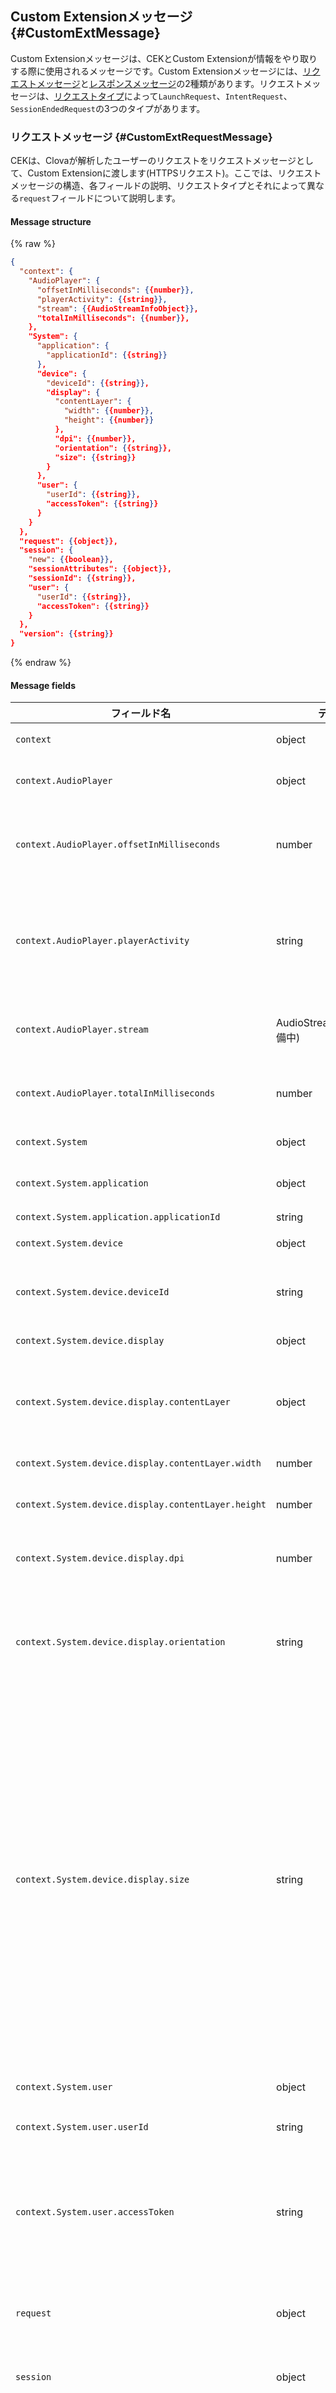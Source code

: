 ## Custom Extensionメッセージ {#CustomExtMessage}
Custom Extensionメッセージは、CEKとCustom Extensionが情報をやり取りする際に使用されるメッセージです。Custom Extensionメッセージには、[リクエストメッセージ](#CustomExtRequestMessage)と[レスポンスメッセージ](#CustomExtResponseMessage)の2種類があります。リクエストメッセージは、[リクエストタイプ](#CustomExtRequestType)によって`LaunchRequest`、`IntentRequest`、`SessionEndedRequest`の3つのタイプがあります。

### リクエストメッセージ {#CustomExtRequestMessage}
CEKは、Clovaが解析したユーザーのリクエストをリクエストメッセージとして、Custom Extensionに渡します(HTTPSリクエスト)。ここでは、リクエストメッセージの構造、各フィールドの説明、リクエストタイプとそれによって異なる`request`フィールドについて説明します。

#### Message structure

{% raw %}
```json
{
  "context": {
    "AudioPlayer": {
      "offsetInMilliseconds": {{number}},
      "playerActivity": {{string}},
      "stream": {{AudioStreamInfoObject}},
      "totalInMilliseconds": {{number}},
    },
    "System": {
      "application": {
        "applicationId": {{string}}
      },
      "device": {
        "deviceId": {{string}},
        "display": {
          "contentLayer": {
            "width": {{number}},
            "height": {{number}}
          },
          "dpi": {{number}},
          "orientation": {{string}},
          "size": {{string}}
        }
      },
      "user": {
        "userId": {{string}},
        "accessToken": {{string}}
      }
    }
  },
  "request": {{object}},
  "session": {
    "new": {{boolean}},
    "sessionAttributes": {{object}},
    "sessionId": {{string}},
    "user": {
      "userId": {{string}},
      "accessToken": {{string}}
    }
  },
  "version": {{string}}
}
```
{% endraw %}

#### Message fields
| フィールド名       | データ型    | フィールドの説明                     | Optional |
|---------------|---------|-----------------------------|:---------:|
| `context`                                  | object  | クライアントのコンテキスト情報を持っているオブジェクト                                |  |
| `context.AudioPlayer`                      | object  | クライアントが現在再生しているか、最後に再生したメディアの情報を持っているオブジェクト | Optional |
| `context.AudioPlayer.offsetInMilliseconds` | number  | 最近再生したメディアの最後の再生ポイント(offset)。単位はミリ秒であり、`playerActivity`の値が"IDLE"の場合、このフィールドは空の場合があります。                                       | Optional |
| `context.AudioPlayer.playerActivity`       | string  | プレイヤーの状態を示す値です。次のような値を持ちます。<ul><li><code>"IDLE"</code>：非アクティブ状態</li><li><code>"PLAYING"</code>：再生中</li><li><code>"PAUSED"</code>：一時停止状態</li><li><code>"STOPPED"</code>：中止状態</li></ul> |  |
| `context.AudioPlayer.stream`               | AudioStreamInfoObject(準備中) | 再生中のオーディオの詳細情報を保存したオブジェクト`playerActivity`の値が`"IDLE"`の場合、このフィールドが空であることがあります。    | Optional |
| `context.AudioPlayer.totalInMilliseconds`  | number  | 最近再生したオーディオの全体の長さ。単位はミリ秒で、`playerActivity`の値が"IDLE"の場合、このフィールドが空であることがあります。                                                                  | Optional |
| `context.System`                           | object  | クライアントシステムのコンテキスト情報を持っているオブジェクト                          |  |
| `context.System.application`               | object  | ユーザーの意図によって実行されるExtensionの情報を持っているオブジェクト       |  |
| `context.System.application.applicationId` | string  | ExtensionのID                                                 |  |
| `context.System.device`                    | object  | クライアントデバイスの情報を持っているオブジェクト                               |  |
| `context.System.device.deviceId`           | string  | クライアントデバイスのID。モデル名とデバイスのシリアル番号を組み合わせた情報など、ユーザーのデバイスを識別できる情報が渡されます。 |  |
| `context.System.device.display`            | object  | クライアントデバイスのディスプレイ情報を持っているオブジェクト                                                 |  |
| `context.System.device.display.contentLayer`        | object | ディスプレイでコンテンツが表示される領域の解像度情報を持つオブジェクト。`context.System.device.display.size`の値が`"none"`の場合、このフィールドは省略されます。  | Optional |
| `context.System.device.display.contentLayer.width`  | number | ディスプレイでコンテンツが表示される領域の幅。ピクセル(px)単位です。             |  |
| `context.System.device.display.contentLayer.height` | number | ディスプレイでコンテンツが表示される領域の高さ。ピクセル(px)単位です。             |  |
| `context.System.device.display.dpi`         | number | ディスプレイ装置のDPI。`context.System.device.display.size`の値が`"none"`の場合、このフィールドは省略されます。          | Optional |
| `context.System.device.display.orientation` | string | ディスプレイ装置の向き。`context.System.device.display.size`の値が`"none"`の場合、このフィールドは省略されます。<ul><li><code>"landscape"</code>：横方向</li><li><code>"portrait"</code>：縦方向</li></ul>                      | Optional |
| `context.System.device.display.size`        | string | ディスプレイ装置の解像度を示す値。あらかじめ指定された値または任意の解像度のサイズを表す値(`"custom"`)が入力されています。しかし、ディスプレイ装置がないことを表す値(`"none"`)が入力されていることもあります。<ul><li><code>"none"</code>：クライアントデバイスにディスプレイ装置がない</li><li><code>"s100"</code>：低解像度(160px X 107px)</li><li><code>"m100"</code>：中解像度(427px X 240px)</li><li><code>"l100"</code>：高解像度(640px X 360px)</li><li><code>"xl100"</code>：超高解像度(xlarge type、899px X 506px)</li><li><code>"custom"</code>：あらかじめ定義された規格ではない解像度。</li></ul><div class="note"><p><strong>メモ</strong></p><p>クライアントデバイスのアスペクト比とDPIに適合した画質のメディアコンテンツを提供する必要があります。</p></div> |  |
| `context.System.user`                      | object  | クライアントデバイスに認証されたのデフォルトユーザーの情報を持っているオブジェクト                 |  |
| `context.System.user.userId`               | string  | デバイスのデフォルトユーザーのClova ID                                    |  |
| `context.System.user.accessToken`          | string  | 特定のサービスのユーザーアカウントのアクセストークン。デバイスのデフォルトユーザーと連携されたユーザーアカウントのアクセストークンが渡されます。CEKは、外部サービスの認可サーバーから取得したユーザーアカウントのアクセストークンを渡します。詳細については、[ユーザーアカウントを連携する](/CEK/Guides/Link_User_Account.md)を参照してください。 |  |
| `request`                                 | object  | 解析されたユーザーの発話情報を持っているオブジェクト。[リクエストタイプ](#CustomExtRequestType)によって、構成されるフィールドが異なります。 |  |
| `session`                                  | object  | セッション情報を持っているオブジェクト。ここでいうセッションとは、ユーザーのリクエストを区分する単位です。     |  |
| `session.new`                              | boolean | リクエストメッセージが新しいセッションに対するものか、それとも既存のセッションに対するものかを区分します。<ul><li>true：新しいセッション</li><li>false：既存のセッション</li></ul>  |  |
| `session.sessionAttributes`                       | object  | ユーザーとのマルチターン対話に必要な情報を保存したオブジェクト。Custom Extensionは、[レスポンスメッセージ](#CustomExtResponseMessage)の`response.sessionAttributes`フィールドを使用して中間情報をCEKに渡します。ユーザーの追加のリクエストを受け付けると、その情報は再びリクエストメッセージの`session.sessionAttributes`フィールドで渡されます。オブジェクトはキー(key)と値(value)のペアで構成され、Custom Extensionを実装する際、任意に定義できます。保存された値がない場合、空のオブジェクトが渡されます。   |  |
| `session.sessionId`                        | string  | セッションID                                                    |  |
| `session.user`                             | object  | 現在のユーザーの情報を持っているオブジェクト                             |  |
| `session.user.userId`                      | string  | 現在のユーザーのClova ID。`context.System.user.userId`の値と異なることがあります。 |  |
| `session.user.accessToken`                 | string  | 特定のサービスのユーザーアカウントのアクセストークン。現在のユーザーと連携されたユーザーアカウントのアクセストークンが渡されます。CEKは、外部サービスの認可サーバーから取得したユーザーアカウントのアクセストークンを渡します。詳細については、[ユーザーアカウントを連携する](/CEK/Guides/Link_User_Account.md)を参照してください。| Optional |
| `version`                                  | string  | メッセージフォーマットのバージョン(CEKのバージョン)                          |  |

#### Message example
{% raw %}
```json
//例1：LaunchRequestタイプ
{
  "version": "0.1.0",
  "session": {
    "new": true,
    "sessionAttributes": {},
    "sessionId": "a29cfead-c5ba-474d-8745-6c1a6625f0c5",
    "user": {
      "userId": "V0qe",
      "accessToken": "XHapQasdfsdfFsdfasdflQQ7"
    }
  },
  "context": {
    "System": {
      "application": {
        "applicationId": "com.yourdomain.extension.pizzabot"
      },
      "user": {
        "userId": "V0qe",
        "accessToken": "XHapQasdfsdfFsdfasdflQQ7"
      },
      "device": {
        "deviceId": "096e6b27-1717-33e9-b0a7-510a48658a9b",
        "display": {
          "size": "l100",
          "orientation": "landscape",
          "dpi": 96,
          "contentLayer": {
            "width": 640,
            "height": 360
          }
        }
      }
    }
  },
  "request": {
    "type": "LaunchRequest"
  }
}

//例2：IntentRequestタイプ
{
  "version": "0.1.0",
  "session": {
    "new": false,
    "sessionAttributes": {},
    "sessionId": "a29cfead-c5ba-474d-8745-6c1a6625f0c5",
    "user": {
      "userId": "V0qe",
      "accessToken": "XHapQasdfsdfFsdfasdflQQ7"
    }
  },
  "context": {
    "System": {
      "application": {
        "applicationId": "com.yourdomain.extension.pizzabot"
      },
      "user": {
        "userId": "V0qe",
        "accessToken": "XHapQasdfsdfFsdfasdflQQ7"
      },
      "device": {
        "deviceId": "096e6b27-1717-33e9-b0a7-510a48658a9b",
        "display": {
          "size": "l100",
          "orientation": "landscape",
          "dpi": 96,
          "contentLayer": {
            "width": 640,
            "height": 360
          }
        }
      }
    }
  },
  "request": {
    "type": "IntentRequest",
    "intent": {
      "name": "OrderPizza",
      "slots": {
        "pizzaType": {
          "name": "pizzaType",
          "value": "ペパロニ"
        }
      }
    }
  }
}

//例3：SessionEndedRequestタイプ
{
  "version": "0.1.0",
  "session": {
    "new": false,
    "sessionAttributes": {},
    "sessionId": "a29cfead-c5ba-474d-8745-6c1a6625f0c5",
    "user": {
      "userId": "V0qe",
      "accessToken": "XHapQasdfsdfFsdfasdflQQ7"
    }
  },
  "context": {
    "System": {
      "application": {
        "applicationId": "com.yourdomain.extension.pizzabot"
      },
      "user": {
        "userId": "V0qe",
        "accessToken": "XHapQasdfsdfFsdfasdflQQ7"
      },
      "device": {
        "deviceId": "096e6b27-1717-33e9-b0a7-510a48658a9b",
        "display": {
          "size": "l100",
          "orientation": "landscape",
          "dpi": 96,
          "contentLayer": {
            "width": 640,
            "height": 360
          }
        }
      }
    }
  },
  "request": {
    "type": "SessionEndedRequest"
  }
}
```
{% endraw %}

#### 次の項目も参照してください。
* [Custom Extensionリクエストを処理する](/CEK/Guides/Build_Custom_Extension.md#HandleCustomExtensionRequest)
* AudioStreamInfoObject(準備中)

### リクエストタイプ {#CustomExtRequestType}
リクエストメッセージは、次の3つのタイプがあります。リクエストのタイプによって、リクエストメッセージの`request`オブジェクトのフィールドの構成が異なります。
* [`LaunchRequest`](#CustomExtLaunchRequest)
* [`IntentRequest`](#CustomExtIntentRequest)
* [`SessionEndedRequest`](#CustomExtSessionEndedRequest)

#### LaunchRequest {#CustomExtLaunchRequest}
`LaunchRequest`は、ユーザーが特定のExtensionを使用開始したことを知らせるリクエストタイプです。例えば、ユーザーが「英会話始めましょう」と発話した場合など、特定のモードに入ることを宣言した状況です。主に、特定のモードに入るサービスを提供するExtensionがこのタイプのメッセージを受信します。

`LaunchRequest`タイプのメッセージの`request`オブジェクトのフィールドは、次のように構成されます。

{% raw %}
```json
{
  "type": "LaunchRequest"
}
```
{% endraw %}

| フィールド名       | データ型    | フィールドの説明                     | Optional |
|---------------|---------|-----------------------------|:---------:|
| `type`          | string  | リクエストメッセージのタイプ。`"LaunchRequest"`の値に固定されます。 |  |

以下は、LaunchRequestタイプのリクエストメッセージの例です。

#### IntentRequest {#CustomExtIntentRequest}
`IntentRequest`は、解析されたユーザーのリクエストを渡し、その内容を処理するように要求するリクエストタイプです。Extensionの開発者はサービスを開発する際、ユーザーのリクエストをどう受け付けるかについて[対話モデルを定義](/Design/Design_Guideline_For_Extension.md#DefineInteractionModel)する必要があります。対話モデルは、[Clova Developer Center](/DevConsole/ClovaDevConsole_Overview.md)で登録できます。その際、区別されるユーザーのリクエストをインテントという情報形式で定義します。解析されたユーザーの発話情報はインテントに変換され、`intent`フィールドでExtensionに渡されます。

`IntentRequest`タイプのメッセージの`request`オブジェクトのフィールドは、次のように構成されます。

{% raw %}
```json
{
  "type": "IntentRequest",
  "intent": {
    "name": {{string}},
    "slots": {{object}}
  }
}
```
{% endraw %}

| フィールド名       | データ型    | フィールドの説明                     | Optional |
|---------------|---------|-----------------------------|:---------:|
| `type`          | string  | リクエストメッセージのタイプ。`"IntentRequest"`の値に固定されます。                                                                              |  |
| `intent`        | object  | ユーザーのリクエストを解析した情報が保存されたオブジェクト[インテント](/Design/Design_Guideline_For_Extension.md#Intent)                          |  |
| `intent.name`   | string  | インテント名対話モデルに定義した[インテント](/Design/Design_Guideline_For_Extension.md#Intent)をこのフィールドで識別できます。  |  |
| `intent.slots`  | object  | Extensionがインテントを処理する際に要求される情報(スロット)が保存されたオブジェクト。このフィールドは、`intent.name`フィールドに入力された[インテント](/Design/Design_Guideline_For_Extension.md#Intent)によって構成が異なることがあります。 |  |


#### SessionEndedRequest {#CustomExtSessionEndedRequest}
`SessionEndedRequest`タイプは、ユーザーが特定のExtensionの使用を終了したことを示すリクエストです。次の状況でこのメッセージを受信します。
* ユーザーがExtensionの終了をリクエストした場合
* 特定の時間内にユーザーからの入力がない場合(Timeout)
* エラーが発生した場合

<div class="note">
  <p><strong>メモ</strong></p>
  <p><a href="#CustomExtResponseMessage">レスポンスメッセージ</a>の<code>shouldEndSession</code>フィールドを使用して、Extensionから先に終了を宣言した場合には、このメッセージを受信しません。</p>
</div>


`SessionEndedRequest`タイプのメッセージの`request`オブジェクトのフィールドは、次のように構成されます。

{% raw %}
```json
{
  "type": "SessionEndedRequest"
}
```
{% endraw %}

| フィールド名       | データ型    | フィールドの説明                     | Optional |
|---------------|---------|-----------------------------|:---------:|
| `type`          | string  | リクエストメッセージのタイプ。`"SessionEndedRequest"`の値に固定されます。 |  |

### レスポンスメッセージ {#CustomExtResponseMessage}
Extensionは、リクエストメッセージを処理して、レスポンスメッセージを返す必要があります(HTTPSレスポンス)。ここでは、レスポンスメッセージの構造と各フィールドについて説明します。

#### Message structure
{% raw %}
```json
{
  "response": {
    "card": {{object}},
    "directives": [
      {
        "header": {
          "messageId": {{string}},
          "name": {{string}},
          "namespace": {{string}}
        },
        "payload": {{object}}
      }
    ],
    "outputSpeech": {
      "type": {{string}},
      "values": {{SpeechInfoObject|SpeechInfoObject array}},
      "brief": {{SpeechInfoObject}},
      "verbose": {
        "type": {{string}},
        "values": {{SpeechInfoObject|SpeechInfoObject array}},
      }
    },
    "reprompt": {
      "outputSpeech": {
        "type": {{string}},
        "values": {{SpeechInfoObject|SpeechInfoObject array}},
        "brief": {{SpeechInfoObject}},
        "verbose": {
          "type": {{string}},
          "values": {{SpeechInfoObject|SpeechInfoObject array}},
        }
      }
    },
    "shouldEndSession": {{boolean}},
  },
  "sessionAttibutes": {{object}},
  "version": {{string}}
}
```
{% endraw %}

#### Message fields
| フィールド名       | データ型    | フィールドの説明                     | Optional |
|---------------|---------|-----------------------------|:---------:|
| `response`                               | object       | Extensionのレスポンス情報を含むオブジェクト                            |  |
| `response.card`                          | object       | コンテンツテンプレート形式のデータで、クライアントの画面に表示するコンテンツをこのフィールドで渡すことができます。このフィールドにデータがある場合、CICはクライアントにClova.RenderTemplateディレクティブを渡します。空のオブジェクトの場合、CICはクライアントにClova.RenderTextディレクティブを渡し、`response.outputSpeech.values`フィールドの値を表示するようにします。        |  |
| `response.directives[]`                  | object array | ExtensionがCEKに渡すディレクティブです。`response.directives`フィールドで使用するディレクティブは、今後APIを提供する予定です。 |  |
| `response.directives[].header`           | object       | ディレクティブのヘッダー                                          |  |
| `response.directives[].header.messageId` | string       | メッセージID(UUID)。個別メッセージを区別するために使用される識別子です。   |  |
| `response.directives[].header.name`      | string       | ディレクティブのAPI名                                      |  |
| `response.directives[].header.namespace` | string       | ディレクティブのAPI名前空間                                |  |
| `response.directives[].payload`          | object       | ディレクティブに関する情報を含んでいるオブジェクト。ディレクティブに応じて、payloadオブジェクトの構成とフィールド値を変更できます。         |  |
| `response.outputSpeech`                  | object       | 音声合成する情報を含んでいるオブジェクト。合成された音声はCICを介してクライアントに渡されます。              |  |
| `response.outputSpeech.brief`            | [SpeechInfoObject](#CustomExtSpeechInfoObject) | 出力する音声情報の要約。                    | Optional |
| `response.outputSpeech.type`             | string       | 出力する音声情報のタイプ<ul><li><code>"SimpleSpeech"</code>：単文タイプの音声情報です。最も基本となるタイプで、この値を指定した場合、<code>response.outputSpeech.values</code>フィールドが<a href="#CustomExtSpeechInfoObject"><code>SpeechInfoObject</code></a>オブジェクトを持っている必要があります。</li><li><code>"SpeechList"</code>：複文タイプの音声情報です。複数の文章を出力する際に使用されます。この値を指定した場合、<code>response.outputSpeech.values</code>フィールドが<a href="#CustomExtSpeechInfoObject"><code>SpeechInfoObject</code></a>オブジェクト配列を持っている必要があります。</li><li><code>"SpeechSet"</code>：複合タイプの音声情報です。画面を持たないクライアントデバイスに、要約音声情報と詳細音声情報を渡す際に使用されます。この値を指定した場合、<code>response.outputSpeech.values</code>フィールドの代わりに<code>response.outputSpeech.brief</code>と<code>response.outputSpeech.verbose</code>フィールドを持つ必要があります。</li></ul> |  |
| `response.outputSpeech.values[]`           | [SpeechInfoObject](#CustomExtSpeechInfoObject) or [SpeechInfoObject](#CustomExtSpeechInfoObject) array | クライアントデバイスで出力する音声情報を持っているオブジェクトまたはオブジェクト配列 | Optional |
| `response.outputSpeech.verbose`          | object       | 画面を持たないクライアントデバイスに渡す際に使用されます。詳細音声情報を含んでいます。 | Optional |
| `response.outputSpeech.verbose.type`     | string       | 出力する音声情報のタイプ単文と複文タイプの音声情報のみ入力できます。<ul><li><code>"SimpleSpeech"</code>：単文タイプの音声情報です。最も基本的な音声情報を渡す際に使用されます。この値を指定した場合、<code>response.outputSpeech.verbose.values</code>フィールドが<a href="#CustomExtSpeechInfoObject"><code>SpeechInfoObject</code></a>オブジェクトを持っている必要があります。</li><li><code>"SpeechList"</code>：複文タイプの音声情報です。複数の文章を出力する際に使用されます。この値を指定した場合、<code>response.outputSpeech.verbose.values</code>フィールドが<a href="#CustomExtSpeechInfoObject"><code>SpeechInfoObject</code></a>オブジェクト配列を持っている必要があります。</li></ul> |  |
| `response.outputSpeech.verbose.values[]`           | [SpeechInfoObject](#CustomExtSpeechInfoObject) or [SpeechInfoObject](#CustomExtSpeechInfoObject) array | クライアントデバイスで出力する詳細音声情報を持っているオブジェクトまたはオブジェクト配列 |  |
| `response.reprompt`                               | obejct       | ユーザーの追加の発話を促す音声情報を含んでいるオブジェクト。`response.reprompt`フィールドを使用すると、ユーザーにマルチターン対話を続けるか尋ねたり、または必須情報を話すように促すことができます。マルチターン対話を行う際、ユーザーが追加の発話をしないまま待っていると、入力待ち時間が過ぎ、マルチターン対話が自動的に終了します。ただし、`response.reprompt`フィールドを使用すると、Clovaは、入力待ち時間が過ぎた後、クライアントが`response.reprompt`フィールドに作成した音声を出力し、再度ユーザーの追加の発話を促すように`SpeechSynthesizer.Speak`ディレクティブと`SpeechRecognizer.ExpectSpeech`ディレクティブをクライアントに渡します。<div class="note"><p><strong>メモ</strong></p><p><code>response.reprompt</code>フィールドは、<code>response.shouldEndSession</code>フィールド値を<code>false</code>に入力した場合、有効です。主に単文タイプの音声情報(<code>"SimpleSpeech"</code>)を渡すことをお勧めします。<code>response.reprompt</code>フィールドを使用すると、入力待ち時間を最大1回まで延長できます。</p></div> | Optional |
| `response.reprompt.outputSpeech`                  | object       | 音声に合成する情報を含んでいるオブジェクト。合成された音声はCICを介してクライアントに渡されます。              |  |
| `response.reprompt.outputSpeech.brief`            | [SpeechInfoObject](#CustomExtSpeechInfoObject) | 出力する要約音声情報                    | Optional |
| `response.reprompt.outputSpeech.type`             | string       | 出力する音声情報のタイプ<ul><li>"SimpleSpeech"：単文タイプの音声情報です。最も基本となるタイプであり、この値を指定した場合、<code>response.outputSpeech.values</code>フィールドが<a href="#CustomExtSpeechInfoObject"><code>SpeechInfoObject</code></a>オブジェクトを持っている必要があります。</li><li><code>"SpeechList"</code>：複文タイプの音声情報です。複数の文章を出力する際に使用されます。この値を指定した場合、<code>response.outputSpeech.values</code>フィールドが<a href="#CustomExtSpeechInfoObject"><code>SpeechInfoObject</code></a>オブジェクト配列を持っている必要があります。</li><li><code>"SpeechSet"</code>：複合タイプの音声情報です。画面を持たないクライアントデバイスに、要約音声情報と詳細音声情報を渡す際に使用されます。この値を指定した場合、<code>response.outputSpeech.values</code>フィールドの代わりに<code>response.outputSpeech.brief</code>と<code>response.outputSpeech.verbose</code>フィールドを持つ必要があります。</li></ul> |  |
| `response.reprompt.outputSpeech.values[]`           | [SpeechInfoObject](#CustomExtSpeechInfoObject) or [SpeechInfoObject](#CustomExtSpeechInfoObject) array | クライアントデバイスで出力する音声情報を持っているオブジェクトまたはオブジェクト配列 | Optional |
| `response.reprompt.outputSpeech.verbose`          | object       | 画面を持たないクライアントデバイスに音声を渡す際に使用されます。詳細音声情報を含んでいます。 | Optional |
| `response.reprompt.outputSpeech.verbose.type`     | string       | 出力する音声情報のタイプ単文と複文タイプの音声情報のみ入力できます。<ul><li><code>"SimpleSpeech"</code>：単文タイプの音声情報です。最も基本的な音声情報を渡す際に使用されます。この値を指定した場合、<code>response.outputSpeech.verbose.values</code>フィールドが<a href="#CustomExtSpeechInfoObject"><code>SpeechInfoObject</code></a>オブジェクトを持っている必要があります。</li><li><code>"SpeechList"</code>：複文タイプの音声情報です。複数の文章を出力する際に使用されます。この値を指定した場合、<code>response.outputSpeech.verbose.values</code>フィールドが<a href="#CustomExtSpeechInfoObject"><code>SpeechInfoObject</code></a>オブジェクト配列を持っている必要があります。</li></ul> |  |
| `response.reprompt.outputSpeech.verbose.values[]`           | [SpeechInfoObject](#CustomExtSpeechInfoObject) or [SpeechInfoObject](#CustomExtSpeechInfoObject) array | クライアントデバイスで出力する詳細音声情報を持っているオブジェクトまたはオブジェクト配列 |  |
| `response.shouldEndSession`              | boolean      | セッション終了のフラグ。クライアントに起動中のExtensionの使用が終了したことを示すフィールドです。[`SessionEndedRequest`](#CustomExtSessionEndedRequest)タイプのリクエストメッセージを受け取る前に、Extensionから先に使用終了を示す際に利用できます。<ul><li>true：使用を終了する</li><li>false：引き続き使用する。ユーザーとマルチターン対話を行います。</li></ul> |  |
| `sessionAttributes`                      | object       | ユーザーとのマルチターン対話に必要な情報を保存するために使用されるオブジェクト。Custom Extensionは、`sessionAttributes`フィールドを使用して会話の途中までの情報をCEKに渡します。ユーザーの追加のリクエストを受け付けると、その情報は再び[リクエストメッセージ](#CustomExtRequestMessage)の`session.sessionAttributes`フィールドで渡されます。`sessionAttributes`オブジェクトは、キー(key)と値(value)のペアで構成され、Custom Extensionを実装する際に任意で定義できます。保存する値がない場合、空のオブジェクトを入力します。 |  |
| `version`                                | string       | メッセージフォーマットのバージョン(CEKのバージョン)                        |  |

<div class="note">
  <p><strong>メモ</strong></p>
  <p><code>response.directives</code>フィールドでExtensionに任意のディレクティブを渡したいなどのご要望については、事前に提携担当者までご連絡下さい。</p>
</div>

#### SpeechInfoObject {#CustomExtSpeechInfoObject}
SpeechInfoObjectオブジェクトはレスポンスメッセージの`response.outputSpeech`で再使用されるオブジェクトです。ユーザーに出力する音声情報の最も小さな単位である単文レベルの発話情報です。このオブジェクトは、次のフィールドを持ちます。

| フィールド名        | データ型         | 説明                                                                | Optional |
|----------------|--------------|--------------------------------------------------------------------|:-----:|
| `lang`           | string       | 音声を合成する際に使用する言語のコード。現在、次の値を持ちます。<ul><li><code>"en"</code>：英語</li><li><code>"ja"</code>：日本語</li><li><code>"ko"</code>：韓国語</li><li><code>""</code>：<code>type</code>フィールドの値が<code>"URL"</code>の場合、このフィールドは空の文字列(empty string)を持ちます。</li></ul>         |  |
| `type`           | string       | 再生する音声のタイプ。このフィールドの値によって、`value`フィールドの値の形式が異なります。現在、次の値を持ちます。<ul><li><code>"PlainText"</code>：テキスト</li><li><code>"URL"</code>：音声および音楽を再生できるファイルのURI</li></ul>            |  |
| `value`          | string       | 音声を合成する内容または音声ファイルのURI<ul><li>音声ファイル:[プラットフォームでサポートされるオーディオ圧縮形式](/Design/Design_Guideline_For_Extension.md#SupportedAudioCompressionFormat)</li></ul>                               |  |

#### Message example
{% raw %}
```json
//例1：単文タイプ(SimpleSpeech)の音声情報を返す-テキスト
{
  "version": "0.1.0",
  "sessionAttributes": {},
  "response": {
    "outputSpeech": {
      "type": "SimpleSpeech",
      "values": {
          "type": "PlainText",
          "lang": "en",
          "value": "Hi, nice to meet you"
      }
    },
    "card": {},
    "directives": [],
    "shouldEndSession": false
  }
}

//例2：単文タイプ(SimpleSpeech)の音声情報を返す-テキスト、URLを使用
{
  "version": "0.1.0",
  "sessionAttributes": {},
  "response": {
    "outputSpeech": {
      "type": "SpeechList",
      "values": [
        {
          "type": "PlainText",
          "lang": "ja",
          "value": "歌を歌ってみます。"
        },
        {
          "type": "URL",
          "lang": "" ,
          "value": "https://tts.com/song.mp3"
        }
      ]
    },
    "card": {},
    "directives": [],
    "shouldEndSession": true
  }
}

//例3：複合タイプ(SpeechSet)の音声情報を返す-要約・詳細音声情報
{
  "version": "0.1.0",
  "sessionAttributes": {},
  "response": {
    "outputSpeech": {
      "type": "SpeechSet",
      "brief": {
        "type": "PlainText",
        "lang": "ja",
        "value": "天気予報です。"
      },
      "verbose": {
        "type": "SpeechList",
        "values": [
          {
              "type": "PlainText",
              "lang": "ja",
              "value": "週末まで全国に梅雨…猛暑和らぐ。"
          },
          {
              "type": "PlainText",
              "lang": "ja",
              "value": "明日全国的に梅雨…ところによって局地的に激しい雨に注意。"
          }
          ...
        ]
      }
    },
    "card": {},
    "directives": [],
    "shouldEndSession": true
  }
}

//例4：マルチターン対話で、対話の中間情報を保存する-sessionAttributesを使用
{
  "version": "0.1.0",
  "sessionAttributes": {
    "RequestedIntent": "OrderPizza",
    "pizzaType": "ペパロニピザ"
  },
  "response": {
    "outputSpeech": {
      "type": "SimpleSpeech",
      "values": {
          "type": "PlainText",
          "lang": "ja",
          "value": "何枚注文しますか?"
      }
    },
    "card": {},
    "directives": [],
    "shouldEndSession": false
  }
}

//例5：マルチターン対話でユーザーの追加の発話を促す-repromptを使用
{
  "version": "0.1.0",
  "sessionAttributes": {
    "RequestedIntent": "OrderPizza",
    "pizzaType": "ペパロニピザ"
  },
  "response": {
    "outputSpeech": {
      "type": "SimpleSpeech",
      "values": {
          "type": "PlainText",
          "lang": "ja",
          "value": "何枚注文しますか?"
      }
    },
    "card": {},
    "reprompt" : {
      "outputSpeech" : {
        "type" : "SimpleSpeech",
        "values" : {
          "type" : "PlainText",
          "lang" : "ja",
          "value" : "お言葉がなければ、注文をキャンセルしてよろしいですか?"
        }
      }
    },
    "shouldEndSession": false
  }
}
```
{% endraw %}

#### 次の項目も参照してください。
* [Custom Extensionレスポンスを返す](/CEK/Guides/Build_Custom_Extension.md#ReturnCustomExtensionResponse)
* コンテンツテンプレート(準備中)
